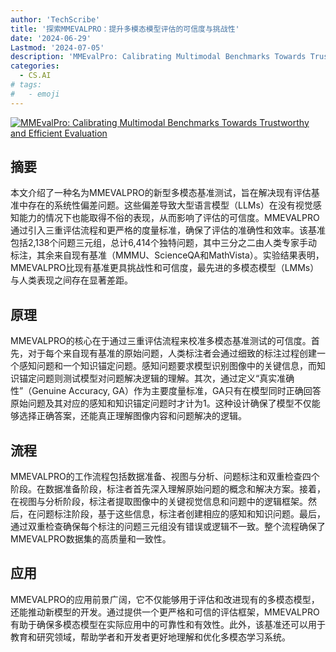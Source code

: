 ```yaml
---
author: 'TechScribe'
title: '探索MMEVALPRO：提升多模态模型评估的可信度与挑战性'
date: '2024-06-29'
Lastmod: '2024-07-05'
description: 'MMEvalPro: Calibrating Multimodal Benchmarks Towards Trustworthy and Efficient Evaluation'
categories:
  - CS.AI
# tags:
#   - emoji
---
```


[![MMEvalPro: Calibrating Multimodal Benchmarks Towards Trustworthy and Efficient Evaluation](https://arxiv-research-1301205113.cos.ap-guangzhou.myqcloud.com/images/2407.00468v1.pdf_0.jpg)](https://arxiv.org/abs/2407.00468v1)

## 摘要

本文介绍了一种名为MMEVALPRO的新型多模态基准测试，旨在解决现有评估基准中存在的系统性偏差问题。这些偏差导致大型语言模型（LLMs）在没有视觉感知能力的情况下也能取得不俗的表现，从而影响了评估的可信度。MMEVALPRO通过引入三重评估流程和更严格的度量标准，确保了评估的准确性和效率。该基准包括2,138个问题三元组，总计6,414个独特问题，其中三分之二由人类专家手动标注，其余来自现有基准（MMMU、ScienceQA和MathVista）。实验结果表明，MMEVALPRO比现有基准更具挑战性和可信度，最先进的多模态模型（LMMs）与人类表现之间存在显著差距。<!--more-->

## 原理

MMEVALPRO的核心在于通过三重评估流程来校准多模态基准测试的可信度。首先，对于每个来自现有基准的原始问题，人类标注者会通过细致的标注过程创建一个感知问题和一个知识锚定问题。感知问题要求模型识别图像中的关键信息，而知识锚定问题则测试模型对问题解决逻辑的理解。其次，通过定义“真实准确性”（Genuine Accuracy, GA）作为主要度量标准，GA只有在模型同时正确回答原始问题及其对应的感知和知识锚定问题时才计为1。这种设计确保了模型不仅能够选择正确答案，还能真正理解图像内容和问题解决的逻辑。

## 流程

MMEVALPRO的工作流程包括数据准备、视图与分析、问题标注和双重检查四个阶段。在数据准备阶段，标注者首先深入理解原始问题的概念和解决方案。接着，在视图与分析阶段，标注者提取图像中的关键视觉信息和问题中的逻辑框架。然后，在问题标注阶段，基于这些信息，标注者创建相应的感知和知识问题。最后，通过双重检查确保每个标注的问题三元组没有错误或逻辑不一致。整个流程确保了MMEVALPRO数据集的高质量和一致性。

## 应用

MMEVALPRO的应用前景广阔，它不仅能够用于评估和改进现有的多模态模型，还能推动新模型的开发。通过提供一个更严格和可信的评估框架，MMEVALPRO有助于确保多模态模型在实际应用中的可靠性和有效性。此外，该基准还可以用于教育和研究领域，帮助学者和开发者更好地理解和优化多模态学习系统。